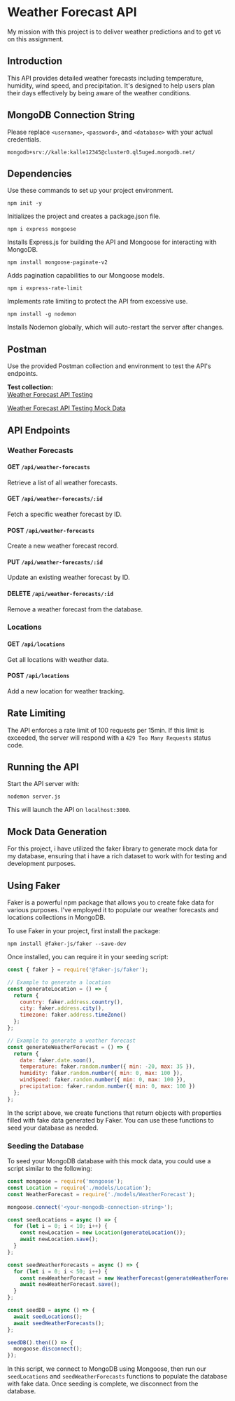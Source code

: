 # Weather Forecast API

My mission with this project is to deliver weather predictions and to get `VG` on this assignment.

## Introduction

This API provides detailed weather forecasts including temperature, humidity, wind speed, and precipitation. It's designed to help users plan their days effectively by being aware of the weather conditions.



## MongoDB Connection String
Please replace `<username>`, `<password>`, and `<database>` with your actual credentials.

```
mongodb+srv://kalle:kalle12345@cluster0.ql5uged.mongodb.net/
```

## Dependencies
Use these commands to set up your project environment.

```
npm init -y
```
Initializes the project and creates a package.json file.

```
npm i express mongoose
```
Installs Express.js for building the API and Mongoose for interacting with MongoDB.

```
npm install mongoose-paginate-v2
```
Adds pagination capabilities to our Mongoose models.

```
npm i express-rate-limit
```
Implements rate limiting to protect the API from excessive use.

```
npm install -g nodemon
```
Installs Nodemon globally, which will auto-restart the server after changes.

## Postman

Use the provided Postman collection and environment to test the API's endpoints.

**Test collection:**  
[Weather Forecast API Testing](https://elements.getpostman.com/redirect?entityId=33841337-ce046e7d-26e0-4616-bc2d-26dc08aaa23e&entityType=collection)

[Weather Forecast API Testing Mock Data](https://elements.getpostman.com/redirect?entityId=33841337-bc529d9a-99f6-4bc4-aceb-11233a045bac&entityType=collection)

## API Endpoints

### Weather Forecasts

#### GET `/api/weather-forecasts`
Retrieve a list of all weather forecasts.

#### GET `/api/weather-forecasts/:id`
Fetch a specific weather forecast by ID.

#### POST `/api/weather-forecasts`
Create a new weather forecast record.

#### PUT `/api/weather-forecasts/:id`
Update an existing weather forecast by ID.

#### DELETE `/api/weather-forecasts/:id`
Remove a weather forecast from the database.

### Locations

#### GET `/api/locations`
Get all locations with weather data.

#### POST `/api/locations`
Add a new location for weather tracking.

## Rate Limiting

The API enforces a rate limit of 100 requests per 15min. If this limit is exceeded, the server will respond with a `429 Too Many Requests` status code.

## Running the API

Start the API server with:

```
nodemon server.js
```

This will launch the API on `localhost:3000`.

## Mock Data Generation

For this project, i have utilized the faker library to generate mock data for my database, ensuring that i have a rich dataset to work with for testing and development purposes.

## Using Faker

Faker is a powerful npm package that allows you to create fake data for various purposes. I've employed it to populate our weather forecasts and locations collections in MongoDB.

To use Faker in your project, first install the package:

```
npm install @faker-js/faker --save-dev
```
Once installed, you can require it in your seeding script:

```javascript
const { faker } = require('@faker-js/faker');

// Example to generate a location
const generateLocation = () => {
  return {
    country: faker.address.country(),
    city: faker.address.city(),
    timezone: faker.address.timeZone()
  };
};

// Example to generate a weather forecast
const generateWeatherForecast = () => {
  return {
    date: faker.date.soon(),
    temperature: faker.random.number({ min: -20, max: 35 }),
    humidity: faker.random.number({ min: 0, max: 100 }),
    windSpeed: faker.random.number({ min: 0, max: 100 }),
    precipitation: faker.random.number({ min: 0, max: 100 })
  };
};
```

In the script above, we create functions that return objects with properties filled with fake data generated by Faker. You can use these functions to seed your database as needed.

### Seeding the Database

To seed your MongoDB database with this mock data, you could use a script similar to the following:

```javascript
const mongoose = require('mongoose');
const Location = require('./models/Location');
const WeatherForecast = require('./models/WeatherForecast');

mongoose.connect('<your-mongodb-connection-string>');

const seedLocations = async () => {
  for (let i = 0; i < 10; i++) {
    const newLocation = new Location(generateLocation());
    await newLocation.save();
  }
};

const seedWeatherForecasts = async () => {
  for (let i = 0; i < 50; i++) {
    const newWeatherForecast = new WeatherForecast(generateWeatherForecast());
    await newWeatherForecast.save();
  }
};

const seedDB = async () => {
  await seedLocations();
  await seedWeatherForecasts();
};

seedDB().then(() => {
  mongoose.disconnect();
});
```

In this script, we connect to MongoDB using Mongoose, then run our `seedLocations` and `seedWeatherForecasts` functions to populate the database with fake data. Once seeding is complete, we disconnect from the database.